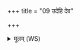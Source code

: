 +++
title = "09 उदेहि देव"

+++
<details><summary>मूलम् (WS)</summary>

उदेहि देव सूर्य सह सौभाग्येन । सौभाम्येन  
सहर्षभस्य वाजेन सहावतङ्करणेन ॥ १२ ॥
</details>